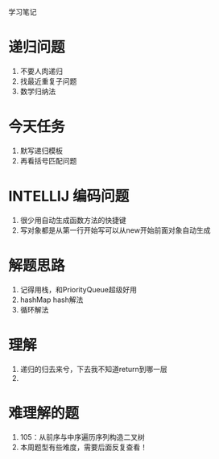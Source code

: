 学习笔记
# 递归问题
1. 不要人肉递归
2. 找最近重复子问题
3. 数学归纳法
# 今天任务
1. 默写递归模板
2. 再看括号匹配问题
# INTELLIJ 编码问题
1. 很少用自动生成函数方法的快捷键
2. 写对象都是从第一行开始写可以从new开始前面对象自动生成
# 解题思路 
1. 记得用栈，和PriorityQueue超级好用
2. hashMap hash解法
3. 循环解法
# 理解
1. 递归的归去来兮，下去我不知道return到哪一层
2. 
# 难理解的题
1. 105：从前序与中序遍历序列构造二叉树
2. 本周题型有些难度，需要后面反复查看！ 